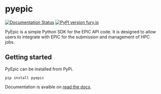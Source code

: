 # pyepic
[![Documentation Status](https://readthedocs.org/projects/pyepic/badge/?version=latest)](http://pyepic.readthedocs.io/?badge=latest) [![PyPI version fury.io](https://badge.fury.io/py/pyepic.svg)](https://pypi.python.org/pypi/pyepic/)

PyEpic is a simple Python SDK for the EPIC API code. It is designed to allow users to integrate with EPIC for the submission and management of HPC jobs. 

## Getting started
PyEpic can be installed from PyPi.

```
pip install pyepic
```

Documentation is avaible on [read the docs](http://pyepic.readthedocs.io/?badge=latest).

